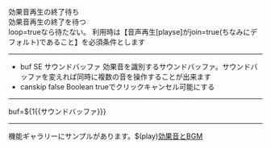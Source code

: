 効果音再生の終了待ち  
効果音再生の終了を待つ  
loop=trueなら待たない。 利用時は【音声再生[playse]がjoin=true(ちなみにデフォルト)であること】を必須条件とします

***
- buf		SE	サウンドバッファ	効果音を識別するサウンドバッファ。サウンドバッファを変えれば同時に複数の音を操作することが出来ます
- canskip		false	Boolean	trueでクリックキャンセル可能にする

***
buf=${1{{サウンドバッファ}}}

***
機能ギャラリーにサンプルがあります。$(play)[効果音とBGM](https://famibee.github.io/SKYNovel_gallery/?cur=sound)
